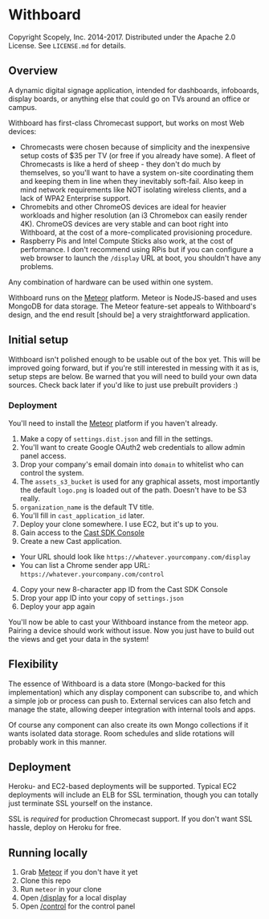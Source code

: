 Withboard
=========
Copyright Scopely, Inc. 2014-2017.
Distributed under the Apache 2.0 License. See `LICENSE.md` for details.

Overview
--------
A dynamic digital signage application, intended for dashboards, infoboards,
display boards, or anything else that could go on TVs around an office or
campus.

Withboard has first-class Chromecast support, but works on most Web devices:

* Chromecasts were chosen because of simplicity and the inexpensive setup costs
  of $35 per TV (or free if you already have some).
  A fleet of Chromecasts is like a herd of sheep - they don't do much
  by themselves, so you'll want to have a system on-site coordinating them
  and keeping them in line when they inevitably soft-fail.
  Also keep in mind network requirements like NOT isolating wireless clients,
  and a lack of WPA2 Enterprise support.
* Chromebits and other ChromeOS devices are ideal for heavier workloads
  and higher resolution (an i3 Chromebox can easily render 4K).
  ChromeOS devices are very stable and can boot right into Withboard,
  at the cost of a more-complicated provisioning procedure.
* Raspberry Pis and Intel Compute Sticks also work, at the cost of performance.
  I don't recommend using RPis but if you can configure a web browser to launch
  the `/display` URL at boot, you shouldn't have any problems.

Any combination of hardware can be used within one system.

Withboard runs on the [Meteor](http://meteor.com) platform. Meteor is
NodeJS-based and uses MongoDB for data storage. The Meteor feature-set appeals
to Withboard's design, and the end result [should be] a very straightforward
application.

Initial setup
-------------
Withboard isn't polished enough to be usable out of the box yet. This will be
improved going forward, but if you're still interested in messing with it as is,
setup steps are below. Be warned that you will need to build your own data sources.
Check back later if you'd like to just use prebuilt providers :)

### Deployment
You'll need to install the [Meteor](http://meteor.com) platform if you haven't already.

1. Make a copy of `settings.dist.json` and fill in the settings.
  1. You'll want to create Google OAuth2 web credentials to allow admin panel access.
  2. Drop your company's email domain into `domain` to whitelist who can control the system.
  3. The `assets_s3_bucket` is used for any graphical assets, most importantly the default `logo.png` is loaded out of the path. Doesn't have to be S3 really.
  4. `organization_name` is the default TV title.
  5. You'll fill in `cast_application_id` later.
1. Deploy your clone somewhere. I use EC2, but it's up to you.
2. Gain access to the [Cast SDK Console](https://cast.google.com/publish/)
3. Create a new Cast application.
  * Your URL should look like `https://whatever.yourcompany.com/display`
  * You can list a Chrome sender app URL: `https://whatever.yourcompany.com/control`
4. Copy your new 8-character app ID from the Cast SDK Console
5. Drop your app ID into your copy of `settings.json`
6. Deploy your app again

You'll now be able to cast your Withboard instance from the meteor app.
Pairing a device should work without issue. Now you just have to build out the
views and get your data in the system!

Flexibility
-----------
The essence of Withboard is a data store (Mongo-backed for this implementation)
which any display component can subscribe to, and which a simple job or process
can push to. External services can also fetch and manage the state, allowing
deeper integration with internal tools and apps.

Of course any component can also create its own Mongo collections if it wants
isolated data storage. Room schedules and slide rotations will probably work
in this manner.

Deployment
----------
Heroku- and EC2-based deployments will be supported. Typical EC2 deployments
will include an ELB for SSL termination, though you can totally just terminate
SSL yourself on the instance.

SSL is _required_ for production Chromecast support. If you don't want SSL
hassle, deploy on Heroku for free.

Running locally
---------------
1. Grab [Meteor](http://meteor.com) if you don't have it yet
2. Clone this repo
3. Run `meteor` in your clone
1. Open [/display](http://localhost:3000/display) for a local display
1. Open [/control](http://localhost:3000/control) for the control panel
